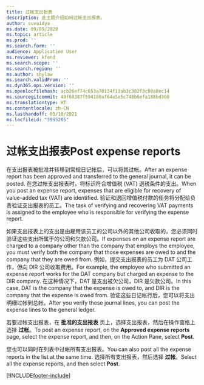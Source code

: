 ```yaml
---
title: 过帐支出报表
description: 此主题介绍如何过帐支出报表。
author: suvaidya
ms.date: 09/09/2020
ms.topic: article
ms.prod: ''
ms.search.form: ''
audience: Application User
ms.reviewer: kfend
ms.search.scope: ''
ms.search.region: ''
ms.author: shylaw
ms.search.validFrom: ''
ms.dyn365.ops.version: ''
ms.openlocfilehash: acb26ef74c653a70134f13ab3c382f3c80a8ec14
ms.sourcegitcommit: 40f68387f594180af64a5e5c748b6efa188bd300
ms.translationtype: HT
ms.contentlocale: zh-CN
ms.lasthandoff: 05/10/2021
ms.locfileid: "5995205"
---
```

# <a name="post-expense-reports"></a><span data-ttu-id="e9cd2-103">过帐支出报表</span><span class="sxs-lookup"><span data-stu-id="e9cd2-103">Post expense reports</span></span>

<span data-ttu-id="e9cd2-104">在支出报表被批准并转移到常规日记帐后，可以将其过帐。</span><span class="sxs-lookup"><span data-stu-id="e9cd2-104">After an expense report has been approved and transferred to the general journal, it can be posted.</span></span> <span data-ttu-id="e9cd2-105">在您过帐支出报表时，将标识符合增值税 (VAT) 退税条件的支出。</span><span class="sxs-lookup"><span data-stu-id="e9cd2-105">When you post an expense report, expenses that are eligible for recovery of value-added tax (VAT) are identified.</span></span> <span data-ttu-id="e9cd2-106">验证和退回增值税付款的任务将分配给负责验证支出报表的员工。</span><span class="sxs-lookup"><span data-stu-id="e9cd2-106">The task of verifying and recovering VAT payments is assigned to the employee who is responsible for verifying the expense report.</span></span>

<span data-ttu-id="e9cd2-107">如果支出报表上的支出是由雇用该员工的公司以外的其他公司收取的，您必须同时验证这些支出所属于的公司和欠款公司。</span><span class="sxs-lookup"><span data-stu-id="e9cd2-107">If expenses on an expense report are charged to a company other than the company that employs the employee, you must verify both the company that those expenses are owed to and the company that they are owed from.</span></span> <span data-ttu-id="e9cd2-108">例如，提交支出报表的员工为 DAT 公司工作，但向 DIR 公司收取费用。</span><span class="sxs-lookup"><span data-stu-id="e9cd2-108">For example, the employee who submitted an expense report works for the DAT company but charged an expense to the DIR company.</span></span> <span data-ttu-id="e9cd2-109">在这种情况下，DAT 是支出被欠公司，DIR 是欠款公司。</span><span class="sxs-lookup"><span data-stu-id="e9cd2-109">In this case, DAT is the company that the expense is owed to, and DIR is the company that the expense is owed from.</span></span> <span data-ttu-id="e9cd2-110">验证这些日记帐行后，您可以将支出明细过帐到总帐。</span><span class="sxs-lookup"><span data-stu-id="e9cd2-110">After you verify these journal lines, you can post the expense lines to the general ledger.</span></span>

<span data-ttu-id="e9cd2-111">若要过帐支出报表，在 **批准的支出报表** 页上，选择支出报表，然后在操作窗格上选择 **过帐**。</span><span class="sxs-lookup"><span data-stu-id="e9cd2-111">To post an expense report, on the **Approved expense reports** page, select the expense report, and then, on the Action Pane, select **Post**.</span></span>

<span data-ttu-id="e9cd2-112">您也可以同时在列表中过帐所有支出报表。</span><span class="sxs-lookup"><span data-stu-id="e9cd2-112">You can also post all the expense reports in the list at the same time.</span></span> <span data-ttu-id="e9cd2-113">选择所有支出报表，然后选择 **过帐**。</span><span class="sxs-lookup"><span data-stu-id="e9cd2-113">Select all the expense reports, and then select **Post**.</span></span>


[!INCLUDE[footer-include](../includes/footer-banner.md)]